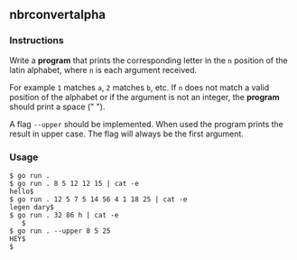 ## nbrconvertalpha

### Instructions

Write a **program** that prints the corresponding letter in the `n` position of the latin alphabet, where `n` is each argument received.

For example `1` matches `a`, `2` matches `b`, etc. If `n` does not match a valid position of the alphabet or if the argument is not an integer, the **program** should print a space (" ").

A flag `--upper` should be implemented. When used the program prints the result in upper case. The flag will always be the first argument.

### Usage

```console
$ go run .
$ go run . 8 5 12 12 15 | cat -e
hello$
$ go run . 12 5 7 5 14 56 4 1 18 25 | cat -e
legen dary$
$ go run . 32 86 h | cat -e
   $
$ go run . --upper 8 5 25
HEY$
$
```
